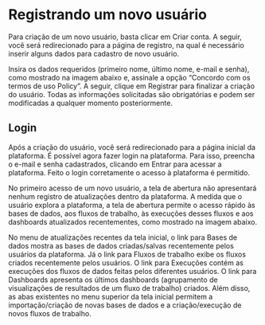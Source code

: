 # Registrando um novo usuário

Para criação de um novo usuário, basta clicar em Criar conta. A seguir, você 
será redirecionado para a página de registro, na qual é necessário inserir alguns 
dados para cadastro de novo usuário.

Insira os dados requeridos (primeiro nome, último nome, e-mail e senha), 
como mostrado na imagem abaixo e, assinale a opção 
“Concordo com os termos de uso Policy”. A seguir, clique em Registrar para 
finalizar a criação do usuário. Todas as informações solicitadas são 
obrigatórias e podem ser modificadas a qualquer momento posteriormente.


## Login

Após a criação do usuário, você será redirecionado para a página inicial da 
plataforma. É possível agora fazer login na plataforma. Para isso, preencha 
o e-mail e senha cadastrados, clicando em Entrar para acessar a plataforma. 
Feito o login corretamente o acesso à plataforma é permitido.


No primeiro acesso de um novo usuário, a tela de abertura não apresentará 
nenhum registro de atualizações dentro da plataforma. A medida que o usuário 
explora a plataforma, a tela de abertura permite o acesso rápido às bases de 
dados, aos fluxos de trabalho, às execuções desses fluxos e aos dashboards 
atualizados recentementes, como mostrado na imagem abaixo.


No menu de atualizações recentes da tela inicial, o link para Bases de dados 
mostra as bases de dados criadas/salvas recentemente pelos usuários da plataforma. 
Já o link para Fluxos de trabalho exibe os fluxos criados recentemente pelos 
usuários. O link para Execuções contém as execuções dos fluxos de dados feitas 
pelos diferentes usuários. O link para Dashboards apresenta os últimos 
dashboards (agrupamento de visualizações de resultados de um fluxo de trabalho)
 criados. Além disso, as abas existentes no menu superior da tela inicial 
 permitem a importação/criação de novas bases de dados e a criação/execução 
 de novos fluxos de trabalho.

